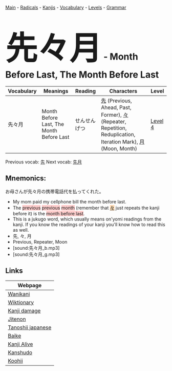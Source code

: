 <style> bigfont {font-size: 100px}</style>
[Main](../README.md) -
[Radicals](../radicals.md) -
[Kanjis](../kanjis.md) -
[Vocabulary](../vocabulary.md) -
[Levels](../levels.md) -
[Grammar](../grammar.md)
# <bigfont> 先々月</bigfont> - Month Before Last, The Month Before Last 

| Vocabulary | Meanings | Reading | Characters | Level |
| --- | --- | --- | --- | --- |
| 先々月 | Month Before Last, The Month Before Last | せんせんげつ |  [先](../kanjis/先.md) (Previous, Ahead, Past, Former), [々](../kanjis/々.md) (Repeater, Repetition, Reduplication, Iteration Mark), [月](../kanjis/月.md) (Moon, Month) | [Level 4](../levels/wk_level4.md) |

Previous vocab: [先](先.md) Next vocab: [先月](先月.md) 

## Mnemonics:
お母さんが先々月の携帯電話代を払ってくれた。
* My mom paid my cellphone bill the month before last.
* The <span style="background-color:#ffcccb"> previous</span> <span style="background-color:#ffcccb"> previous</span> <span style="background-color:#ffcccb"> month</span> (remember that <span style="background-color:#fed8b1"> [々](https://jisho.org/search/々)</span> just repeats the kanji before it) is the <span style="background-color:#ffcccb"> month before last</span>.
* This is a jukugo word, which usually means on'yomi readings from the kanji. If you know the readings of your kanji you'll know how to read this as well.
* 先, 々, 月
* Previous, Repeater, Moon
* [sound:先々月_b.mp3]
* [sound:先々月_g.mp3]


## Links 

| Webpage |
| --- |
| [Wanikani          ](https://www.wanikani.com/kanji/先々月) |
| [Wiktionary        ](https://en.wiktionary.org/wiki/先々月) |
| [Kanji damage      ](http://www.kanjidamage.com/kanji/search?utf8=✓&q=先々月) |
| [Jitenon           ](https://jitenon.com/kanji/先々月) |
| [Tanoshii japanese ](https://www.tanoshiijapanese.com/dictionary/kanji.cfm?k=先々月) |
| [Baike             ](https://baike.baidu.com/item/先々月) |
| [Kanji Alive       ](https://app.kanjialive.com/先々月) |
| [Kanshudo          ](https://www.kanshudo.com/searchmn?q=先々月) |
| [Koohii            ](https://kanji.koohii.com/study/kanji/先々月) |
